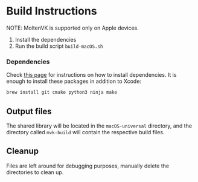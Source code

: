 # Build Instructions

NOTE: MoltenVK is supported only on Apple devices.

1. Install the dependencies
2. Run the build script `build-macOS.sh`

### Dependencies

Check [this page](https://github.com/KhronosGroup/MoltenVK) for instructions on how to install dependencies.
It is enough to install these packages in addition to Xcode:

```zsh
brew install git cmake python3 ninja make
```

## Output files

The shared library will be located in the `macOS-universal` directory,
and the directory called `mvk-build` will contain the respective build files.

## Cleanup

Files are left around for debugging purposes, manually delete the directories to clean up.